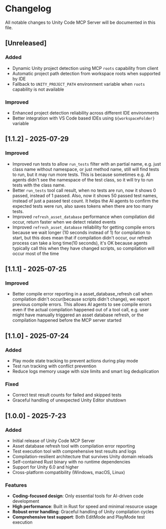# Changelog

All notable changes to Unity Code MCP Server will be documented in this file.

## [Unreleased]

### Added
- Dynamic Unity project detection using MCP `roots` capability from client
- Automatic project path detection from workspace roots when supported by IDE
- Fallback to `UNITY_PROJECT_PATH` environment variable when `roots` capability is not available

### Improved
- Enhanced project detection reliability across different IDE environments
- Better integration with VS Code based IDEs using `${workspaceFolder}` variable

## [1.1.2] - 2025-07-29

### Improved
- Improved run tests to allow `run_tests` filter with an partial name, e.g. just class name without namespace, or just method name, still will find tests to run, but it may run more tests. This is because sometimes e.g. AI agents didn't see the namespace of the test class, so it will try to run tests with the class name.
- Better `run_tests` tool call result, when no tests are run, now it shows 0 passed, instead of 1 passed. Also, now it shows 50 passed test names, instead of just a passed test count. It helps the AI agents to confirm the expected tests were run, also saves tokens when there are too many tests.
- Improved `refresh_asset_database` performance when compilation did occur, return faster when we detect related events
- Improved `refresh_asset_database` reliability for getting compile errors because we wait longer (10 seconds instead of 1) for compilation to start, but this does mean that if compilation didn't occur, our refresh process can take a long time(10 seconds), it's OK because agents typically call this when they have changed scripts, so compilation will occur most of the time

## [1.1.1] - 2025-07-25

### Improved
- Better compile error reporting in a asset_database_refresh call when compilation didn't occur(because scripts didn't change), we report previous compile errors. This allows AI agents to see compile errors even if the actual compilation happened out of a tool call, e.g. user might have manually triggered an asset database refresh, or the compilation happened before the MCP server started

## [1.1.0] - 2025-07-24

### Added
- Play mode state tracking to prevent actions during play mode
- Test run tracking with conflict prevention
- Reduce logs memory usage with size limits and smart log deduplication

### Fixed
- Correct test result counts for failed and skipped tests
- Graceful handling of unexpected Unity Editor shutdown

## [1.0.0] - 2025-7-23

### Added
- Initial release of Unity Code MCP Server
- Asset database refresh tool with compilation error reporting
- Test execution tool with comprehensive test results and logs
- Compilation-resilient architecture that survives Unity domain reloads
- Self-contained Rust binary with no runtime dependencies
- Support for Unity 6.0 and higher
- Cross-platform compatibility (Windows, macOS, Linux)

### Features
- **Coding-focused design**: Only essential tools for AI-driven code development
- **High performance**: Built in Rust for speed and minimal resource usage
- **Robust error handling**: Graceful handling of Unity compilation cycles
- **Comprehensive test support**: Both EditMode and PlayMode test execution
